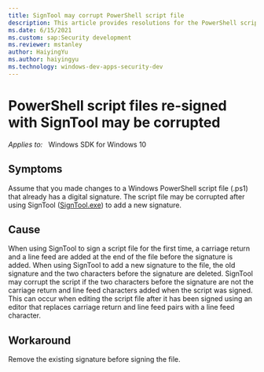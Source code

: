 ```yaml
---
title: SignTool may corrupt PowerShell script file
description: This article provides resolutions for the PowerShell script file corruption that occurs when you use SignTool to sign the file that already contains a digital signature.
ms.date: 6/15/2021
ms.custom: sap:Security development
ms.reviewer: mstanley
author: HaiyingYu
ms.author: haiyingyu
ms.technology: windows-dev-apps-security-dev
---
```


# PowerShell script files re-signed with SignTool may be corrupted

_Applies to:_ &nbsp; Windows SDK for Windows 10  

## Symptoms

Assume that you made changes to a Windows PowerShell script file (.ps1) that already has a digital signature. The script file may be corrupted after using SignTool ([SignTool.exe](/windows/win32/seccrypto/signtool)) to add a new signature.

## Cause

When using SignTool to sign a script file for the first time, a carriage return and a line feed are added at the end of the file before the signature is added. When using SignTool to add a new signature to the file, the old signature and the two characters before the signature are deleted. SignTool may corrupt the script if the two characters before the signature are not the carriage return and line feed characters added when the script was signed. This can occur when editing the script file after it has been signed using an editor that replaces carriage return and line feed pairs with a line feed character.  

## Workaround

Remove the existing signature before signing the file.

